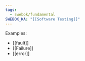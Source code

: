 ```yaml
---
tags:
  - swebok/fundamental
SWEBOK_KA: "[[Software Testing]]"
---
```

Examples:
- [[fault]]
- [[Failure]]
- [[error]]